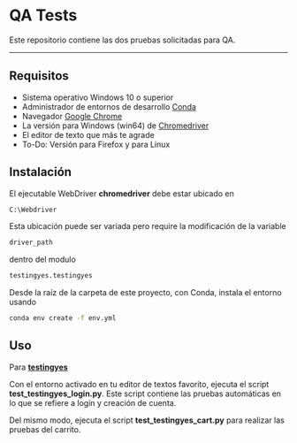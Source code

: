 # QA Tests

Este repositorio contiene las dos pruebas solicitadas para QA.

-----------------------------------------------

## Requisitos

* Sistema operativo Windows 10 o superior
* Administrador de entornos de desarrollo [Conda](https://www.anaconda.com/download/success)
* Navegador [Google Chrome](https://www.google.com/intl/es_mx/chrome/)
* La versión para Windows (win64) de [Chromedriver](https://storage.googleapis.com/chrome-for-testing-public/137.0.7151.119/win64/chromedriver-win64.zip)
* El editor de texto que más te agrade
* To-Do: Versión para Firefox y para Linux

## Instalación

El ejecutable WebDriver **chromedriver** debe estar ubicado en 

```bash
C:\Webdriver
```

Esta ubicación puede ser variada pero require la modificación de la variable

```bash
driver_path
```

dentro del modulo 

```bash
testingyes.testingyes
```

Desde la raíz de la carpeta de este proyecto, con Conda, instala el entorno usando 


```bash
conda env create -f env.yml
```

## Uso

Para **[testingyes](http://www.testingyes.com/onlineshop/)**

Con el entorno activado en tu editor de textos favorito, ejecuta el script **test_testingyes_login.py**. Este script contiene las pruebas automáticas en lo que se refiere a login y creación de cuenta.

Del mismo modo, ejecuta el script **test_testingyes_cart.py** para realizar las pruebas del carrito.
